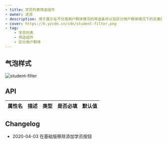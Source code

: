 ```yaml
---
- title: 学员列表筛选组件
- owner: 逐浪
- description: 用于展示在不分类用户群体情况的筛选条件以及区分用户群体情况下的文案展示
- cover: https://b.yzcdn.cn/cdn/student-filter.png
- tag:
    - 学员列表
    - 筛选组件
    - 区分用户群体
---
```


## 气泡样式

![student-filter](https://b.yzcdn.cn/cdn/student-filter.png)

## API

| 属性名 | 描述 | 类型 | 是否必填 | 默认值 |
| ------ | ---- | ---- | -------- | ------ |

## Changelog

- 2020-04-03 在基础版移除添加学员按钮

